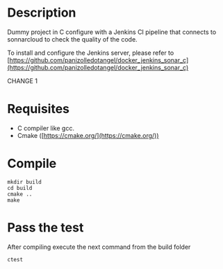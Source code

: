 # Description

Dummy project in C configure with a Jenkins CI pipeline that connects to sonnarcloud to check the quality of the code.

To install and configure the Jenkins server, please refer to [https://github.com/panizolledotangel/docker_jenkins_sonar_c](https://github.com/panizolledotangel/docker_jenkins_sonar_c)

CHANGE 1

# Requisites

* C compiler like gcc.
* Cmake ([https://cmake.org/](https://cmake.org/))

# Compile

```
mkdir build
cd build
cmake ..
make
```

# Pass the test

After compiling execute the next command from the build folder

```
ctest
```
